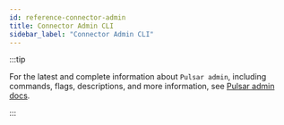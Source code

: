 ```yaml
---
id: reference-connector-admin
title: Connector Admin CLI
sidebar_label: "Connector Admin CLI"
---
```


:::tip

 For the latest and complete information about `Pulsar admin`, including commands, flags, descriptions, and more information, see [Pulsar admin docs](pathname:///reference/#/@pulsar:version_origin@/pulsar-admin/).

:::

